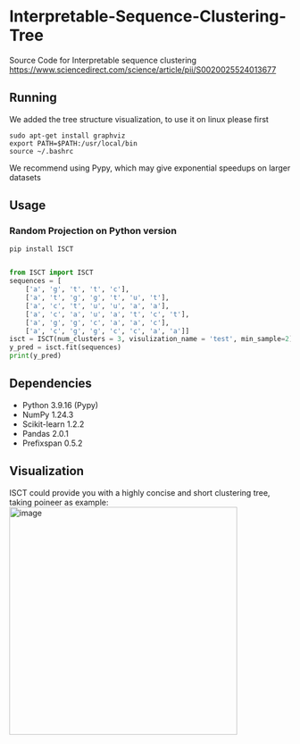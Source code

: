 # Interpretable-Sequence-Clustering-Tree

Source Code for Interpretable sequence clustering https://www.sciencedirect.com/science/article/pii/S0020025524013677



## Running


We added the tree structure visualization, to use it on linux please first 

```
sudo apt-get install graphviz
export PATH=$PATH:/usr/local/bin
source ~/.bashrc
```
We recommend using Pypy, which may give exponential speedups on larger datasets

## Usage

### Random Projection on Python version

```
pip install ISCT
```


<!-- code -->
```python

from ISCT import ISCT
sequences = [
    ['a', 'g', 't', 't', 'c'], 
    ['a', 't', 'g', 'g', 't', 'u', 't'], 
    ['a', 'c', 't', 'u', 'u', 'a', 'a'], 
    ['a', 'c', 'a', 'u', 'a', 't', 'c', 't'], 
    ['a', 'g', 'g', 'c', 'a', 'a', 'c'], 
    ['a', 'c', 'g', 'g', 'c', 'c', 'a', 'a']]
isct = ISCT(num_clusters = 3, visulization_name = 'test', min_sample=2) # if visulization_name is provided, it generates the "test.pdf".
y_pred = isct.fit(sequences)
print(y_pred)
```


<!-- 
### Random Projection  CPP version

1. First, compile the cpp file on your Linux in order to generate the fast Random Projection Generator.
2. Run ISCT_cpp.py to get the clustering results -->





## Dependencies
- Python 3.9.16 (Pypy)
- NumPy 1.24.3
- Scikit-learn 1.2.2
- Pandas 2.0.1
- Prefixspan 0.5.2


## Visualization

ISCT could provide you with a highly concise and short clustering tree, taking poineer as example:
<img width="408" alt="image" src="https://github.com/jd445/Interpretable-Sequence-Clustering-Tree/assets/65555729/5a0a465f-0d7d-4d5c-a149-9ceb927abed9">
